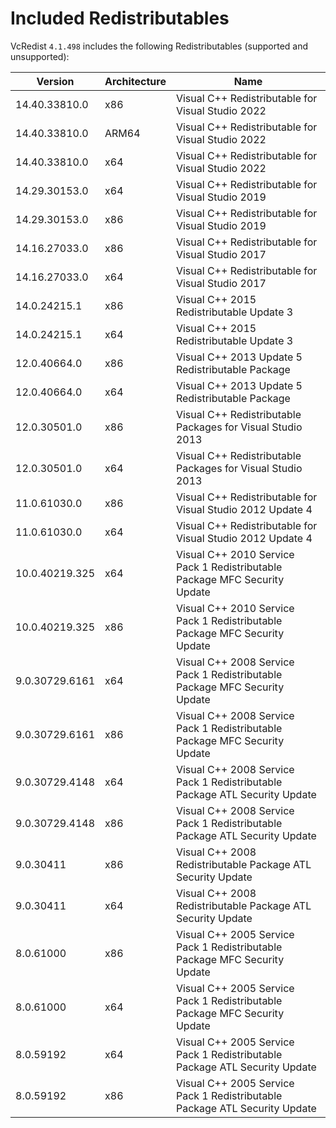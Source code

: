 ﻿# Included Redistributables

VcRedist `4.1.498` includes the following Redistributables (supported and unsupported):

| Version        | Architecture | Name                                                                       |
| -------------- | ------------ | -------------------------------------------------------------------------- |
| 14.40.33810.0  | x86          | Visual C++ Redistributable for Visual Studio 2022                          |
| 14.40.33810.0  | ARM64        | Visual C++ Redistributable for Visual Studio 2022                          |
| 14.40.33810.0  | x64          | Visual C++ Redistributable for Visual Studio 2022                          |
| 14.29.30153.0  | x64          | Visual C++ Redistributable for Visual Studio 2019                          |
| 14.29.30153.0  | x86          | Visual C++ Redistributable for Visual Studio 2019                          |
| 14.16.27033.0  | x86          | Visual C++ Redistributable for Visual Studio 2017                          |
| 14.16.27033.0  | x64          | Visual C++ Redistributable for Visual Studio 2017                          |
| 14.0.24215.1   | x86          | Visual C++ 2015 Redistributable Update 3                                   |
| 14.0.24215.1   | x64          | Visual C++ 2015 Redistributable Update 3                                   |
| 12.0.40664.0   | x86          | Visual C++ 2013 Update 5 Redistributable Package                           |
| 12.0.40664.0   | x64          | Visual C++ 2013 Update 5 Redistributable Package                           |
| 12.0.30501.0   | x86          | Visual C++ Redistributable Packages for Visual Studio 2013                 |
| 12.0.30501.0   | x64          | Visual C++ Redistributable Packages for Visual Studio 2013                 |
| 11.0.61030.0   | x86          | Visual C++ Redistributable for Visual Studio 2012 Update 4                 |
| 11.0.61030.0   | x64          | Visual C++ Redistributable for Visual Studio 2012 Update 4                 |
| 10.0.40219.325 | x64          | Visual C++ 2010 Service Pack 1 Redistributable Package MFC Security Update |
| 10.0.40219.325 | x86          | Visual C++ 2010 Service Pack 1 Redistributable Package MFC Security Update |
| 9.0.30729.6161 | x64          | Visual C++ 2008 Service Pack 1 Redistributable Package MFC Security Update |
| 9.0.30729.6161 | x86          | Visual C++ 2008 Service Pack 1 Redistributable Package MFC Security Update |
| 9.0.30729.4148 | x64          | Visual C++ 2008 Service Pack 1 Redistributable Package ATL Security Update |
| 9.0.30729.4148 | x86          | Visual C++ 2008 Service Pack 1 Redistributable Package ATL Security Update |
| 9.0.30411      | x86          | Visual C++ 2008 Redistributable Package ATL Security Update                |
| 9.0.30411      | x64          | Visual C++ 2008 Redistributable Package ATL Security Update                |
| 8.0.61000      | x86          | Visual C++ 2005 Service Pack 1 Redistributable Package MFC Security Update |
| 8.0.61000      | x64          | Visual C++ 2005 Service Pack 1 Redistributable Package MFC Security Update |
| 8.0.59192      | x64          | Visual C++ 2005 Service Pack 1 Redistributable Package ATL Security Update |
| 8.0.59192      | x86          | Visual C++ 2005 Service Pack 1 Redistributable Package ATL Security Update |
